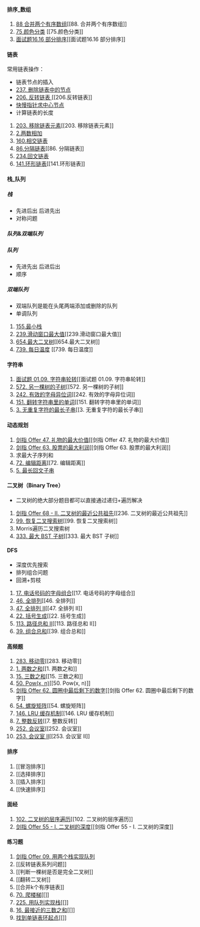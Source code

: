 #### 排序_数组
1. [88 合并两个有序数组](https://leetcode-cn.com/problems/merge-sorted-array/)[[88. 合并两个有序数组]]
2. [75 颜色分类](https://leetcode-cn.com/problems/sort-colors/) [[75.颜色分类]]
3. [面试题16.16 部分排序](https://leetcode-cn.com/problems/sub-sort-lcci/)[[面试题16.16 部分排序]]

#### 链表
常用链表操作：
- 链表节点的插入
- [237. 删除链表中的节点](https://leetcode-cn.com/problems/delete-node-in-a-linked-list/)
- [206. 反转链表 ](https://leetcode-cn.com/problems/reverse-linked-list/)[[206.反转链表]]
- [快慢指针求中心节点](https://leetcode-cn.com/problems/middle-of-the-linked-list/)
- 计算链表的长度

1. [203. 移除链表元素](https://leetcode-cn.com/problems/remove-linked-list-elements/)[[203. 移除链表元素]]
2. [2.两数相加](https://leetcode-cn.com/problems/add-two-numbers/)
3. [160.相交链表](https://leetcode-cn.com/problems/intersection-of-two-linked-lists/)
4. [86.分隔链表](https://leetcode-cn.com/problems/partition-list/)[[86. 分隔链表]]
5. [234.回文链表](https://leetcode-cn.com/problems/palindrome-linked-list/)
6. [141.环形链表](https://leetcode-cn.com/problems/linked-list-cycle/)[[141.环形链表]]

#### 栈_队列
##### 栈
- 先进后出  后进先出
- 对称问题

##### 队列&双端队列

##### 队列

- 先进先出 后进后出
- 顺序

##### 双端队列

- 双端队列是能在头尾两端添加或删除的队列
- 单调队列

1. [155.最小栈](https://leetcode-cn.com/problems/min-stack/)
2. [239.滑动窗口最大值](https://leetcode-cn.com/problems/sliding-window-maximum/)[[239.滑动窗口最大值]]
3. [654.最大二叉树](https://leetcode-cn.com/problems/maximum-binary-tree/)[[654.最大二叉树]]
4. [739. 每日温度](https://leetcode-cn.com/problems/daily-temperatures/) [[739. 每日温度]]

#### 字符串

1. [面试题 01.09. 字符串轮转](https://leetcode-cn.com/problems/string-rotation-lcci/)[[面试题 01.09. 字符串轮转]]
2. [572. 另一棵树的子树](https://leetcode-cn.com/problems/subtree-of-another-tree/)[[572. 另一棵树的子树]]
3. [242. 有效的字母异位词](https://leetcode-cn.com/problems/valid-anagram/)[[242. 有效的字母异位词]]
4. [151. 翻转字符串里的单词](https://leetcode-cn.com/problems/reverse-words-in-a-string/)[[151. 翻转字符串里的单词]]
5. [3. 无重复字符的最长子串](https://leetcode-cn.com/problems/longest-substring-without-repeating-characters/)[[3. 无重复字符的最长子串]]

#### 动态规划

1. [剑指 Offer 47. 礼物的最大价值](https://leetcode-cn.com/problems/li-wu-de-zui-da-jie-zhi-lcof/)[[剑指 Offer 47. 礼物的最大价值]]
2. [剑指 Offer 63. 股票的最大利润](https://leetcode-cn.com/problems/gu-piao-de-zui-da-li-run-lcof/)[[剑指 Offer 63. 股票的最大利润]]
3. 求最大子序列和
4. [72. 编辑距离](https://leetcode-cn.com/problems/edit-distance/)[[72. 编辑距离]]
5. [5. 最长回文子串](https://leetcode-cn.com/problems/longest-palindromic-substring/)

#### 二叉树（Binary Tree）

- 二叉树的绝大部分题目都可以直接通过递归+遍历解决

1. [剑指 Offer 68 - II. 二叉树的最近公共祖先](https://leetcode-cn.com/problems/er-cha-shu-de-zui-jin-gong-gong-zu-xian-lcof/)[[236. 二叉树的最近公共祖先]]
2. [99. 恢复二叉搜索树](https://leetcode-cn.com/problems/recover-binary-search-tree/)[[99. 恢复二叉搜索树]]
3. Morris遍历二叉搜索树
4. [333. 最大 BST 子树](https://leetcode-cn.com/problems/largest-bst-subtree/)[[333. 最大 BST 子树]]

#### DFS

- 深度优先搜索
- 排列组合问题
- 回溯+剪枝

1. [17. 电话号码的字母组合](https://leetcode-cn.com/problems/letter-combinations-of-a-phone-number/)[[17. 电话号码的字母组合]]
2. [46. 全排列](https://leetcode-cn.com/problems/permutations/)[[46. 全排列]]
3. [47. 全排列 II](https://leetcode-cn.com/problems/permutations-ii/)[[47. 全排列 II]]
4. [22. 括号生成](https://leetcode-cn.com/problems/generate-parentheses/)[[22. 括号生成]]
5. [113. 路径总和 II](https://leetcode-cn.com/problems/path-sum-ii/)[[113. 路径总和 II]]
6. [39. 组合总和](https://leetcode-cn.com/problems/combination-sum/)[[39. 组合总和]]

#### 高频题

1. [283. 移动零](https://leetcode-cn.com/problems/move-zeroes/)[[283. 移动零]]
2. [1. 两数之和](https://leetcode-cn.com/problems/two-sum/)[[1. 两数之和]]
3. [15. 三数之和](https://leetcode-cn.com/problems/3sum/)[[15. 三数之和]]
4. [50. Pow(x, n)](https://leetcode-cn.com/problems/powx-n/)[[50. Pow(x, n)]]
5. [剑指 Offer 62. 圆圈中最后剩下的数字](https://leetcode-cn.com/problems/yuan-quan-zhong-zui-hou-sheng-xia-de-shu-zi-lcof/)[[剑指 Offer 62. 圆圈中最后剩下的数字]]
6. [54. 螺旋矩阵](https://leetcode-cn.com/problems/spiral-matrix/)[[54. 螺旋矩阵]]
7. [146. LRU 缓存机制](https://leetcode-cn.com/problems/lru-cache/)[[146. LRU 缓存机制]]
8. [7. 整数反转](https://leetcode-cn.com/problems/reverse-integer/)[[7. 整数反转]]
9. [252. 会议室](https://leetcode-cn.com/problems/meeting-rooms/)[[252. 会议室]]
10. [253. 会议室 II](https://leetcode-cn.com/problems/meeting-rooms-ii/)[[253. 会议室 II]]

#### 排序

1. [[冒泡排序]]
2. [[选择排序]]
3. [[插入排序]]
4. [[快速排序]]
#### 面经

1. [102. 二叉树的层序遍历](https://leetcode-cn.com/problems/binary-tree-level-order-traversal/)[[102. 二叉树的层序遍历]]
2. [剑指 Offer 55 - I. 二叉树的深度](https://leetcode-cn.com/problems/er-cha-shu-de-shen-du-lcof/)[[剑指 Offer 55 - I. 二叉树的深度]]

#### 练习题

1. [剑指 Offer 09. 用两个栈实现队列](https://leetcode-cn.com/problems/yong-liang-ge-zhan-shi-xian-dui-lie-lcof/)
2. [[反转链表系列问题]]
3. [[判断一棵树是否是完全二叉树]]
4. [[翻转二叉树]]
5. [[合并k个有序链表]]
6. [70\. 爬楼梯](https://leetcode-cn.com/problems/climbing-stairs/)[[]]
7. [225\. 用队列实现栈](https://leetcode-cn.com/problems/implement-stack-using-queues/)[[]]
8. [16\. 最接近的三数之和](https://leetcode-cn.com/problems/3sum-closest/)[[]]
9. [找到单链表环起点](https://leetcode-cn.com/problems/linked-list-cycle-ii/)[[]]











